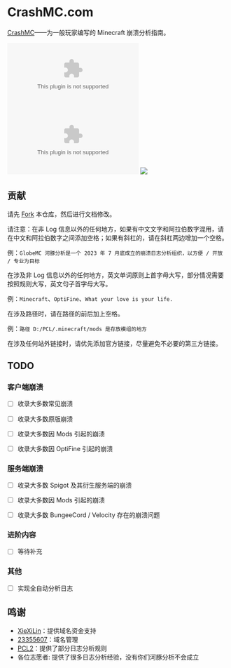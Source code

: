 # CrashMC.com

[CrashMC](https://crashmc.com/)——为一般玩家编写的 Minecraft 崩溃分析指南。

[![](https://img.shields.io/github/stars/GlobeMC/crashmc.com?style=for-the-badge)](https://bilibili.com/video/BV1GJ411x7h7)
[![](https://img.shields.io/github/issues/GlobeMC/crashmc.com?style=for-the-badge)](https://github.com/GlobeMC/crashmc.com/issues)
[![](https://img.shields.io/github/actions/workflow/status/GlobeMC/crashmc.com/gh-pages.yml?branch=main&style=for-the-badge)](https://github.com/GlobeMC/crashmc.com/actions/workflows/gh-pages.yml)

## 贡献

请先 [Fork](https://github.com/GlobeMC/crashmc.com/fork) 本仓库，然后进行文档修改。

请注意：在非 Log 信息以外的任何地方，如果有中文文字和阿拉伯数字混用，请在中文和阿拉伯数字之间添加空格；如果有斜杠的，请在斜杠两边增加一个空格。

例：`GlobeMC 河豚分析是一个 2023 年 7 月底成立的崩溃日志分析组织，以方便 / 开放 / 专业为目标`

在涉及非 Log 信息以外的任何地方，英文单词原则上首字母大写，部分情况需要按照规则大写，英文句子首字母大写。

例：`Minecraft`、`OptiFine`、`What your love is your life.`

在涉及路径时，请在路径的前后加上空格。

例：`路径 D:/PCL/.minecraft/mods 是存放模组的地方`

在涉及任何站外链接时，请优先添加官方链接，尽量避免不必要的第三方链接。

## TODO

### 客户端崩溃

- [ ] 收录大多数常见崩溃

- [ ] 收录大多数原版崩溃

- [ ] 收录大多数因 Mods 引起的崩溃

- [ ] 收录大多数因 OptiFine 引起的崩溃

### 服务端崩溃

- [ ] 收录大多数 Spigot 及其衍生服务端的崩溃

- [ ] 收录大多数因 Mods 引起的崩溃

- [ ] 收录大多数 BungeeCord / Velocity 存在的崩溃问题

### 进阶内容

- [ ] 等待补充

### 其他

- [ ] 实现全自动分析日志


## 鸣谢

- [XieXiLin](https://github.com/XieXiLin2)：提供域名资金支持
- [23355607](https://github.com/2623684696)：域名管理
- [PCL2](https://github.com/Hex-Dragon/PCL2)：提供了部分日志分析规则
- 各位志愿者: 提供了很多日志分析经验，没有你们河豚分析不会成立
